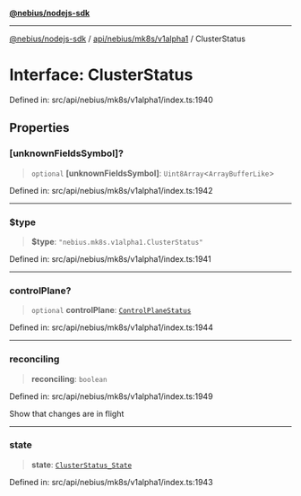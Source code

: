 [**@nebius/nodejs-sdk**](../../../../../README.md)

***

[@nebius/nodejs-sdk](../../../../../README.md) / [api/nebius/mk8s/v1alpha1](../README.md) / ClusterStatus

# Interface: ClusterStatus

Defined in: src/api/nebius/mk8s/v1alpha1/index.ts:1940

## Properties

### \[unknownFieldsSymbol\]?

> `optional` **\[unknownFieldsSymbol\]**: `Uint8Array`\<`ArrayBufferLike`\>

Defined in: src/api/nebius/mk8s/v1alpha1/index.ts:1942

***

### $type

> **$type**: `"nebius.mk8s.v1alpha1.ClusterStatus"`

Defined in: src/api/nebius/mk8s/v1alpha1/index.ts:1941

***

### controlPlane?

> `optional` **controlPlane**: [`ControlPlaneStatus`](ControlPlaneStatus.md)

Defined in: src/api/nebius/mk8s/v1alpha1/index.ts:1944

***

### reconciling

> **reconciling**: `boolean`

Defined in: src/api/nebius/mk8s/v1alpha1/index.ts:1949

Show that changes are in flight

***

### state

> **state**: [`ClusterStatus_State`](../type-aliases/ClusterStatus_State.md)

Defined in: src/api/nebius/mk8s/v1alpha1/index.ts:1943
